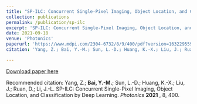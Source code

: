 ```yaml
---
title: "SP-ILC: Concurrent Single-Pixel Imaging, Object Location, and Classification by Deep Learning"
collection: publications
permalink: /publication/sp-ilc
excerpt: 'SP-ILC: Concurrent Single-Pixel Imaging, Object Location, and Classification by Deep Learning'
date: 2021-09-18
venue: 'Photonics'
paperurl: 'https://www.mdpi.com/2304-6732/8/9/400/pdf?version=1632295592'
citation: 'Yang, Z.; Bai, Y.-M.; Sun, L.-D.; Huang, K.-X.; Liu, J.; Ruan, D.; Li, J.-L. Photonics 2021, 8, 400.'

---
```


[Download paper here](https://www.mdpi.com/2304-6732/8/9/400/pdf?version=1632295592)

Recommended citation: Yang, Z.; **Bai, Y.-M.**; Sun, L.-D.; Huang, K.-X.; Liu, J.; Ruan, D.; Li, J.-L. SP-ILC: Concurrent Single-Pixel Imaging, Object Location, and Classification by Deep Learning. *Photonics* **2021** , 8, 400.

